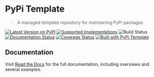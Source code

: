 # PyPi Template

> A managed template repository for maintaining PyPi packages

[![Latest Version on PyPI](https://img.shields.io/pypi/v/pypi-template.svg)](https://pypi.python.org/pypi/pypi-template/)
[![Supported Implementations](https://img.shields.io/pypi/pyversions/pypi-template.svg)](https://pypi.python.org/pypi/pypi-template/)
![Build Status](https://github.com/christophevg/pypi-template/actions/workflows/test.yaml/badge.svg)
[![Documentation Status](https://readthedocs.org/projects/pypi-template/badge/?version=latest)](https://pypi-template.readthedocs.io/en/latest/?badge=latest)
[![Coverage Status](https://coveralls.io/repos/github/christophevg/pypi-template/badge.svg?branch=master)](https://coveralls.io/github/christophevg/pypi-template?branch=master)
[![Built with PyPi Template](https://img.shields.io/badge/PyPi_Template-v0.4.1-blue.svg)](https://github.com/christophevg/pypi-template)



## Documentation

Visit [Read the Docs](https://pypi-template.readthedocs.org) for the full documentation, including overviews and several examples.


